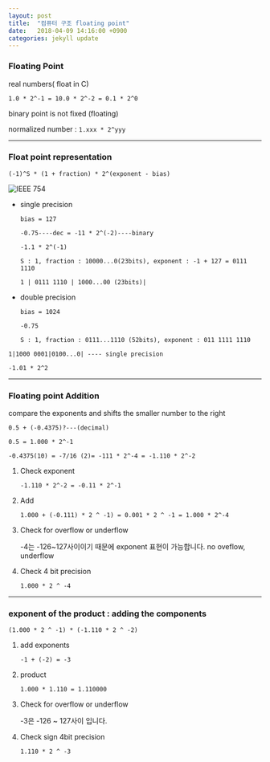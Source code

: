 ```yaml
---
layout: post
title:  "컴퓨터 구조 floating point"
date:   2018-04-09 14:16:00 +0900
categories: jekyll update
---
```

### Floating Point

real numbers( float in C)

`1.0 * 2^-1 = 10.0 * 2^-2 = 0.1 * 2^0`

binary point is not fixed (floating)

normalized number : `1.xxx * 2^yyy`

---
### Float point representation


```
(-1)^S * (1 + fraction) * 2^(exponent - bias)
```
![IEEE 754](http://cssimplified.com/wp-content/uploads/2014/09/precision.jpg)

* single precision

  `bias = 127`
  ```
  -0.75----dec = -11 * 2^(-2)----binary

  -1.1 * 2^(-1)

  S : 1, fraction : 10000...0(23bits), exponent : -1 + 127 = 0111 1110

  1 | 0111 1110 | 1000...00 (23bits)|
  ```
* double precision

  `bias = 1024`
  ```
  -0.75

  S : 1, fraction : 0111...1110 (52bits), exponent : 011 1111 1110
  ```

```
1|1000 0001|0100...0| ---- single precision

-1.01 * 2^2
```

---
### Floating point Addition

compare the exponents and shifts the smaller number to the right

```
0.5 + (-0.4375)?---(decimal)

0.5 = 1.000 * 2^-1

-0.4375(10) = -7/16 (2)= -111 * 2^-4 = -1.110 * 2^-2

```



1. Check exponent

      `-1.110 * 2^-2 = -0.11 * 2^-1`

2. Add

      `1.000 + (-0.111) * 2 ^ -1) = 0.001 * 2 ^ -1 = 1.000 * 2^-4`
3. Check for overflow or underflow

      -4는 -126~127사이이기 때문에 exponent 표현이 가능합니다.
      no oveflow, underflow

4. Check 4 bit precision

      `1.000 * 2 ^ -4`

---
### exponent of the product : adding the components

`(1.000 * 2 ^ -1) * (-1.110 * 2 ^ -2)`

1. add exponents

      `-1 + (-2) = -3`

2. product

      `1.000 * 1.110 = 1.110000`

3. Check for overflow or underflow

      -3은 -126 ~ 127사이 입니다.

4. Check sign 4bit precision

      `1.110 * 2 ^ -3`
